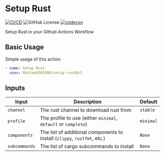 # Setup Rust

[![CI/CD](https://github.com/MatteoH2O1999/setup-rust/actions/workflows/test.yml/badge.svg)](https://github.com/MatteoH2O1999/setup-rust/actions/workflows/test.yml)
![GitHub License](https://img.shields.io/github/license/MatteoH2O1999/setup-rust)
[![codecov](https://codecov.io/github/MatteoH2O1999/setup-rust/graph/badge.svg?token=gBtQmQor9O)](https://codecov.io/github/MatteoH2O1999/setup-rust)

Setup Rust in your Github Actions Workflow

## Basic Usage

Simple usage of this action:

```yml
- name: Setup Rust
  uses: MatteoH2O1999/setup-rust@v2
```

## Inputs

|Input|Description|Default|
|-----|-----------|-------|
|`channel`|The rust channel to download rust from|`stable`|
|`profile`|The profile to use (either `minimal`, `default` or `complete`)|`minimal`|
|`components`|The list of additional components to install (`clippy`, `rustfmt`, etc.)|`None`|
|`subcommands`|The list of cargo subcommands to install|`None`|
